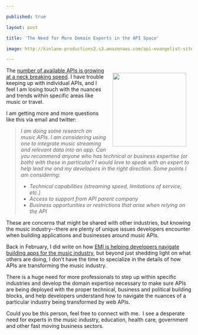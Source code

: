 ---
published: true
layout: post
title: 'The Need for More Domain Experts in the API Space'
image: http://kinlane-productions2.s3.amazonaws.com/api-evangelist-site/blog/Music-App-Icon.jpg
---

<p><img style="padding: 15px;" src="https://s3.amazonaws.com/kinlane-productions2/api-evangelist/Music-App-Icon.jpg" alt="" width="200" align="right" />
<p>The <a href="http://blog.programmableweb.com/2012/05/22/6000-apis-its-business-its-social-and-its-happening-quickly/">number of available APIs is growing at a neck breaking speed</a>.  I have trouble keeping up with individual APIs, and I feel I am losing touch with the nuances and trends within specific areas like music or travel.
<p>I am getting more and more questions like this via email and twitter:
<blockquote><em>
<p>I am doing some research on music APIs. I am considering using one to integrate music streaming and relevant data into an app.  Can you recommend anyone who has technical or business expertise (or both) with these in particular?  I would love to speak with an expert to help lead me and my developers in the right direction.  Some points I am considering:
<ul class="mainlist">
<li>Technical capabilities (streaming speed, limitations of service, etc.)</li>
<li>Access to support from API parent company</li>
<li>Business opportunities or restrictions that arise when relying on the API</li>
</ul>
</em></blockquote>
<p>These are concerns that might be shared with other industries, but knowing the music industry--there are plenty of unique issues developers encounter when building applications and businesses around music APIs.
<p>Back in February, I did write on how <a href="http://blog.programmableweb.com/2012/02/15/emi-helps-developers-navigate-building-apps-for-music-industry/">EMI is helping developers navigate building apps for the music industry</a>, but beyond just shedding light on what others are doing, I don&rsquo;t have the time to specialize in the details of how APIs are transforming the music industry.
<p>There is a huge need for more professionals to step up within specific industries and develop the domain expertise necessary to make sure APIs are being deployed with the proper technical, business and political building blocks, and help developers understand how to navigate the nuances of a particular industry being transformed by web APIs.
<p>Could you be this person, feel free to connect with me. &nbsp;I see a desperate need for experts in the music industry, education, health care, government and other fast moving business sectors.

